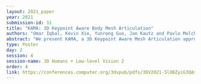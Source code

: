 ```yaml
---
layout: 2021_paper
year: 2021
submission-id: 11
title: "KAMA: 3D Keypoint Aware Body Mesh Articulation"
authors: "Umar Iqbal, Kevin Xie, Yunrong Guo, Jan Kautz and Pavlo Molchanov"
abstract: "We present KAMA, a 3D Keypoint Aware Mesh Articulation approach that allows us to estimate a human body mesh from the positions of 3D body keypoints. To this end, we learn to estimate 3D positions of 26 body keypoints and use them to articulate a parametric body model, SMPL, via a set of straightforward geometric transformations. Since keypoint estimation directly relies on image clues, our approach offers significantly better alignment to image content when compared to state-of-the-art approaches. Our proposed approach does not require any paired mesh annotations and is able to achieve state-of-the-art mesh fittings through 3D keypoint regression only. Results on the challenging 3DPW and Human3.6M demonstrate that our approach yields state-of-the-art body mesh fittings."
type: Poster
day: 2
session: 4
session-name: 3D Humans + Low-level Vision 2
order: 4
link: https://conferences.computer.org/3dvpub/pdfs/3DV2021-5lXBZyiG3QAsRBKXHIjqU8/268800a689/268800a689.pdf
---
```


